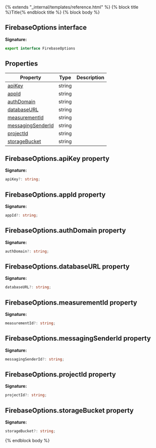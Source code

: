 {% extends "_internal/templates/reference.html" %}
{% block title %}Title{% endblock title %}
{% block body %}

## FirebaseOptions interface


<b>Signature:</b>

```typescript
export interface FirebaseOptions 
```

## Properties

|  Property | Type | Description |
|  --- | --- | --- |
|  [apiKey](./app-types.firebaseoptions.md#firebaseoptionsapikey_property) | string |  |
|  [appId](./app-types.firebaseoptions.md#firebaseoptionsappid_property) | string |  |
|  [authDomain](./app-types.firebaseoptions.md#firebaseoptionsauthdomain_property) | string |  |
|  [databaseURL](./app-types.firebaseoptions.md#firebaseoptionsdatabaseurl_property) | string |  |
|  [measurementId](./app-types.firebaseoptions.md#firebaseoptionsmeasurementid_property) | string |  |
|  [messagingSenderId](./app-types.firebaseoptions.md#firebaseoptionsmessagingsenderid_property) | string |  |
|  [projectId](./app-types.firebaseoptions.md#firebaseoptionsprojectid_property) | string |  |
|  [storageBucket](./app-types.firebaseoptions.md#firebaseoptionsstoragebucket_property) | string |  |

## FirebaseOptions.apiKey property

<b>Signature:</b>

```typescript
apiKey?: string;
```

## FirebaseOptions.appId property

<b>Signature:</b>

```typescript
appId?: string;
```

## FirebaseOptions.authDomain property

<b>Signature:</b>

```typescript
authDomain?: string;
```

## FirebaseOptions.databaseURL property

<b>Signature:</b>

```typescript
databaseURL?: string;
```

## FirebaseOptions.measurementId property

<b>Signature:</b>

```typescript
measurementId?: string;
```

## FirebaseOptions.messagingSenderId property

<b>Signature:</b>

```typescript
messagingSenderId?: string;
```

## FirebaseOptions.projectId property

<b>Signature:</b>

```typescript
projectId?: string;
```

## FirebaseOptions.storageBucket property

<b>Signature:</b>

```typescript
storageBucket?: string;
```
{% endblock body %}
